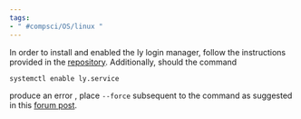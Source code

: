 ```yaml
---
tags:
- " #compsci/OS/linux "
---
```


In order to install and enabled the ly login manager, follow the instructions provided in the [repository](https://github.com/fairyglade/ly).  Additionally, should the command
```bash
systemctl enable ly.service
```
produce an error , place `--force` subsequent to the command as suggested in this [forum post](https://forum.endeavouros.com/t/how-to-try-other-display-managers-with-kde/34532).